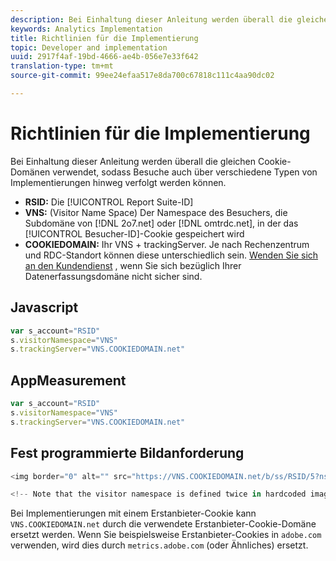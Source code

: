 ```yaml
---
description: Bei Einhaltung dieser Anleitung werden überall die gleichen Cookie-Domänen verwendet, sodass Besuche auch über verschiedene Typen von Implementierungen hinweg verfolgt werden können.
keywords: Analytics Implementation
title: Richtlinien für die Implementierung
topic: Developer and implementation
uuid: 2917f4af-19bd-4666-ae4b-056e7e33f642
translation-type: tm+mt
source-git-commit: 99ee24efaa517e8da700c67818c111c4aa90dc02

---
```



# Richtlinien für die Implementierung

Bei Einhaltung dieser Anleitung werden überall die gleichen Cookie-Domänen verwendet, sodass Besuche auch über verschiedene Typen von Implementierungen hinweg verfolgt werden können.

* **RSID:** Die [!UICONTROL Report Suite-ID]
* **VNS:** (Visitor Name Space) Der Namespace des Besuchers, die Subdomäne von [!DNL 2o7.net] oder [!DNL omtrdc.net], in der das [!UICONTROL Besucher-ID]-Cookie gespeichert wird
* **COOKIEDOMAIN:** Ihr VNS + trackingServer. Je nach Rechenzentrum und RDC-Standort können diese unterschiedlich sein. [Wenden Sie sich an den Kundendienst](https://helpx.adobe.com/contact/enterprise-support.ec.html#analytics) , wenn Sie sich bezüglich Ihrer Datenerfassungsdomäne nicht sicher sind.

## Javascript

```javascript
var s_account="RSID" 
s.visitorNamespace="VNS" 
s.trackingServer="VNS.COOKIEDOMAIN.net" 
```

## AppMeasurement

```javascript
var s_account="RSID" 
s.visitorNamespace="VNS" 
s.trackingServer="VNS.COOKIEDOMAIN.net" 
```

## Fest programmierte Bildanforderung

```javascript
<img border="0" alt="" src="https://VNS.COOKIEDOMAIN.net/b/ss/RSID/5?ns=VNS" width="1" height="1" /> 

<!-- Note that the visitor namespace is defined twice in hardcoded image requests; once in the http subdomain, and another using the ns= query string parameter! -->
```

Bei Implementierungen mit einem Erstanbieter-Cookie kann `VNS.COOKIEDOMAIN.net` durch die verwendete Erstanbieter-Cookie-Domäne ersetzt werden. Wenn Sie beispielsweise Erstanbieter-Cookies in `adobe.com` verwenden, wird dies durch `metrics.adobe.com` (oder Ähnliches) ersetzt.
